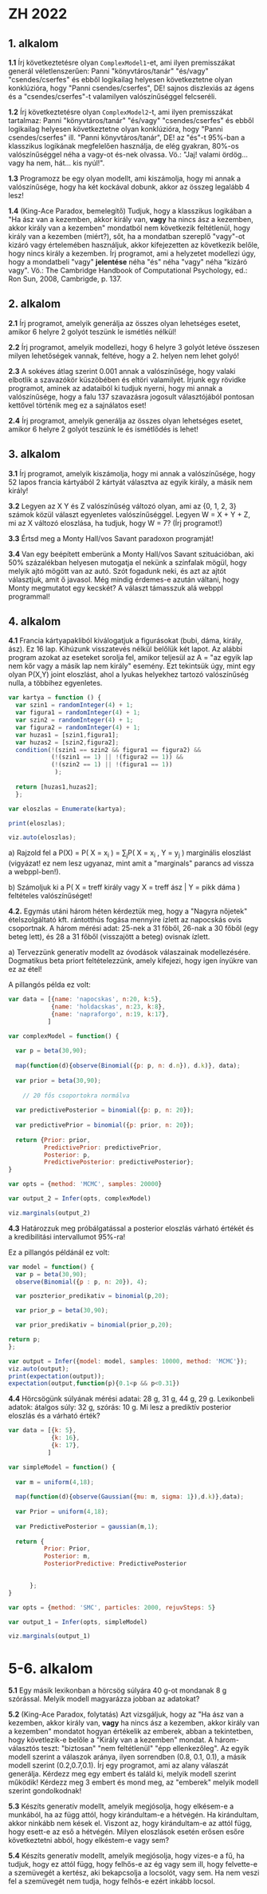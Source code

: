 # ZH 2022

## 1. alkalom

**1.1** Írj következtetésre olyan ````ComplexModel1````-et, ami ilyen premisszákat generál véletlenszerűen: Panni "könyvtáros/tanár" "és/vagy" "csendes/cserfes" és ebből logikailag helyesen következtetne olyan konklúzióra, hogy "Panni csendes/cserfes", DE! sajnos diszlexiás az ágens és a "csendes/cserfes"-t valamilyen valószínűséggel felcseréli.

**1.2** Írj következtetésre olyan ````ComplexModel2````-t, ami ilyen premisszákat tartalmaz: Panni "könyvtáros/tanár" "és/vagy" "csendes/cserfes" és ebből logikailag helyesen következtetne olyan konklúzióra, hogy "Panni csendes/cserfes" ill. "Panni könyvtáros/tanár", DE! az "és"-t 95%-ban a klasszikus logikának megfelelően használja, de elég gyakran, 80%-os valószínűséggel néha a vagy-ot és-nek olvassa. Vö.: "Jaj! valami ördög... vagy ha nem, hát... kis nyúl!".

**1.3** Programozz be egy olyan modellt, ami kiszámolja, hogy mi annak a valószínűsége, hogy ha két kockával dobunk, akkor az összeg legalább 4 lesz!

**1.4** (King-Ace Paradox, bemelegítő) Tudjuk, hogy a klasszikus logikában a "Ha ász van a kezemben, akkor király van, **vagy** ha nincs ász a kezemben, akkor király van a kezemben" mondatból nem következik feltétlenül, hogy király van a kezemben (miért?), sőt, ha a mondatban szereplő "vagy"-ot kizáró vagy értelemében használjuk, akkor kifejezetten az következik belőle, hogy nincs király a kezemben. Írj programot, ami a helyzetet modellezi úgy, hogy a mondatbeli "vagy" **jelentése** néha "és" néha "vagy" néha "kizáró vagy". Vö.: The Cambridge Handbook of Computational Psychology, ed.: Ron Sun, 2008, Cambrigde, p. 137.

## 2. alkalom

**2.1** Írj programot, amelyik generálja az összes olyan lehetséges esetet, amikor 6 helyre 2 golyót teszünk le ismétlés nélkül! 

**2.2** Írj programot, amelyik modellezi, hogy 6 helyre 3 golyót letéve összesen milyen lehetőségek vannak, feltéve, hogy a 2. helyen nem lehet golyó!

**2.3** A sokéves átlag szerint 0.001 annak a valószínűsége, hogy valaki elbotlik a szavazókör küszöbében és eltöri valamilyét. Írjunk egy rövidke programot, aminek az adataiból ki tudjuk nyerni, hogy mi annak a valószínűsége, hogy a falu 137 szavazásra jogosult választójából pontosan kettővel történik meg ez a sajnálatos eset!

**2.4** Írj programot, amelyik generálja az összes olyan lehetséges esetet, amikor 6 helyre 2 golyót teszünk le és ismétlődés is lehet! 

## 3. alkalom

**3.1** Írj programot, amelyik kiszámolja, hogy mi annak a valószínűsége, hogy 52 lapos francia kártyából 2 kártyát választva az egyik király, a másik nem király! 

**3.2** Legyen az X Y és Z valószínűség változó olyan, ami az {0, 1, 2, 3} számok közül választ egyenletes valószínűséggel. Legyen W = X + Y + Z, mi az X változó eloszlása, ha tudjuk, hogy W = 7? (Írj programot!)

**3.3** Értsd meg a Monty Hall/vos Savant paradoxon programját!

**3.4** Van egy beépített emberünk a Monty Hall/vos Savant szituációban, aki 50% százalékban helyesen mutogatja el nekünk a színfalak mögül, hogy melyik ajtó mögött van az autó. Szót fogadunk neki, és azt az ajtót választjuk, amit ő javasol. Még mindig érdemes-e azután váltani, hogy Monty megmutatot egy kecskét? A választ támasszuk alá webppl programmal!

## 4. alkalom

**4.1** Francia kártyapakliból kiválogatjuk a figurásokat (bubi, dáma, király, ász). Ez 16 lap. Kihúzunk visszatevés nélkül belőlük két lapot. Az alábbi program azokat az eseteket sorolja fel, amikor teljesül az A = "az egyik lap nem kőr vagy a másik lap nem király" esemény. Ezt tekintsük úgy, mint egy olyan P(X,Y) joint eloszlást, ahol a lyukas helyekhez tartozó valószínűség nulla, a többihez egyenletes.

````javascript
var kartya = function () {
  var szin1 = randomInteger(4) + 1;
  var figura1 = randomInteger(4) + 1;
  var szin2 = randomInteger(4) + 1;
  var figura2 = randomInteger(4) + 1;
  var huzas1 = [szin1,figura1];
  var huzas2 = [szin2,figura2];
  condition(!(szin1 == szin2 && figura1 == figura2) && 
            (!(szin1 == 1) || !(figura2 == 1)) &&
            (!(szin2 == 1) || !(figura1 == 1))
             );
           
  return [huzas1,huzas2];
  };

var eloszlas = Enumerate(kartya);

print(eloszlas);

viz.auto(eloszlas);
````

a) Rajzold fel a P(X) = P( X = x<sub>i</sub> ) = ∑<sub>j</sub>P( X = x<sub>i</sub> , Y = y<sub>j</sub> ) marginális eloszlást (vigyázat! ez nem lesz ugyanaz, mint amit a "marginals" parancs ad vissza a webppl-ben!).

b) Számoljuk ki a P( X = treff király vagy X = treff ász | Y = pikk dáma ) feltételes valószínűséget!

**4.2.** Egymás utáni három héten kérdeztük meg, hogy a "Nagyra nőjetek" ételszolgáltató kft. rántotthús fogása mennyire ízlett az napocskás ovis csoportnak. A három mérési adat: 25-nek a 31 főből, 26-nak a 30 főből (egy beteg lett), és 28 a 31 főből (visszajött a beteg) ovisnak ízlett. 

a) Tervezzünk generatív modellt az óvodások válaszainak modellezésére. Dogmatikus beta priort feltételezzünk, amely kifejezi, hogy igen ínyükre van ez az étel! 

A pillangós példa ez volt:

````javascript
var data = [{name: 'napocskas', n:20, k:5},
            {name: 'holdacskas', n:23, k:8},
            {name: 'napraforgo', n:19, k:17},
           ]

var complexModel = function() {
  
  var p = beta(30,90);
  
  map(function(d){observe(Binomial({p: p, n: d.n}), d.k)}, data);
  
  var prior = beta(30,90);
  
    // 20 fős csoportokra normálva
  
  var predictivePosterior = binomial({p: p, n: 20});
  
  var predictivePrior = binomial({p: prior, n: 20});
  
  return {Prior: prior, 
          PredictivePrior: predictivePrior, 
          Posterior: p, 
          PredictivePosterior: predictivePosterior};
}

var opts = {method: 'MCMC', samples: 20000}

var output_2 = Infer(opts, complexModel)

viz.marginals(output_2)
````

**4.3** Határozzuk meg próbálgatással a posterior eloszlás várható értékét és a kredibilitási intervallumot 95%-ra!

Ez a pillangós példánál ez volt:

````javascript
var model = function() {  
  var p = beta(30,90);
  observe(Binomial({p : p, n: 20}), 4);

  var poszterior_predikativ = binomial(p,20);

  var prior_p = beta(30,90);

  var prior_predikativ = binomial(prior_p,20);

return p;
};

var output = Infer({model: model, samples: 10000, method: 'MCMC'});
viz.auto(output);
print(expectation(output));
expectation(output,function(p){0.1<p && p<0.31})
````

**4.4** Hörcsögünk súlyának mérési adatai: 28 g, 31 g, 44 g, 29 g. Lexikonbeli adatok: átalgos súly: 32 g, szórás: 10 g. Mi lesz a prediktív posterior eloszlás és a várható érték?  

````javascript
var data = [{k: 5},
            {k: 16},
            {k: 17},
           ]

var simpleModel = function() {
  
  var m = uniform(4,18);
   
  map(function(d){observe(Gaussian({mu: m, sigma: 1}),d.k)},data);
  
  var Prior = uniform(4,18);
  
  var PredictivePosterior = gaussian(m,1);
  
  return {
          Prior: Prior, 
          Posterior: m,
          PosteriorPredictive: PredictivePosterior
   

      };
}

var opts = {method: 'SMC', particles: 2000, rejuvSteps: 5}

var output_1 = Infer(opts, simpleModel)

viz.marginals(output_1)
````

# 5-6. alkalom

**5.1** Egy másik lexikonban a hörcsög súlyára 40 g-ot mondanak 8 g szórással. Melyik modell magyarázza jobban az adatokat?

**5.2** (King-Ace Paradox, folytatás) Azt vizsgáljuk, hogy az "Ha ász van a kezemben, akkor király van, **vagy** ha nincs ász a kezemben, akkor király van a kezemben" mondatot hogyan értékelik az emberek, abban a tekintetben, hogy követlezik-e belőle a "Király van a kezemben" mondat. A három-választós teszt: "biztosan" "nem feltétlenül" "épp ellenkezőleg". Az egyik modell szerint a válaszok aránya, ilyen sorrendben (0.8, 0.1, 0.1), a másik modell szerint (0.2,0.7,0.1). Írj egy programot, ami az alany válaszát generálja. Kérdezz meg egy embert és találd ki, melyik modell szerint működik! Kérdezz meg 3 embert és mond meg, az "emberek" melyik modell szerint gondolkodnak!

**5.3** Készíts generatív modellt, amelyik megjósolja, hogy elkésem-e a munkából, ha az függ attól, hogy kirándultam-e a hétvégén. Ha kirándultam, akkor ninkább nem kések el. Viszont az, hogy kirándultam-e az attól függ, hogy esett-e az eső a hétvégén. Milyen eloszlások esetén erősen esőre következtetni abból, hogy elkéstem-e vagy sem?

**5.4** Készíts generatív modellt, amelyik megjósolja, hogy vizes-e a fű, ha tudjuk, hogy ez attól függ, hogy felhős-e az ég vagy sem ill, hogy felvette-e a szemüvegét a kertész, aki bekapcsolja a locsolót, vagy sem. Ha nem veszi fel a szemüvegét nem tudja, hogy felhős-e ezért inkább locsol. 

